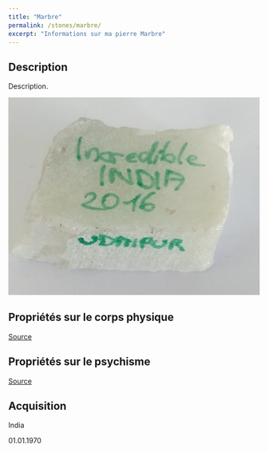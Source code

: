 ```yaml
---
title: "Marbre"
permalink: /stones/marbre/
excerpt: "Informations sur ma pierre Marbre"
---
```


## Description
Description.

![Marbre](/images/stones/Marbre_India_2016.jpg "Marbre")

## Propriétés sur le corps physique


[Source](https://)


## Propriétés sur le psychisme


[Source](https://)

## Acquisition
India

01.01.1970
